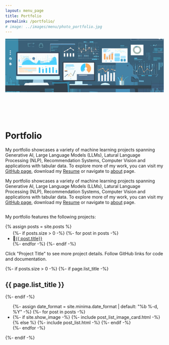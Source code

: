 ```yaml
---
layout: menu_page
title: Portfolio
permalink: /portfolio/
# image: ../images/menu/photo_portfolio.jpg
---
```


<meta charset="UTF-8">

<!-- <img src="../images/menu/RajeshProfilePic2.jpg" style="width:0%; height:0%; top:0; bottom:0"> -->

<div class="container">
  <div style="width:100%;height:0; padding-top:50%; overflow: hidden; position:relative;">
    <img src="../images/menu/photo_portfolio.jpg" style="width:100%; opacity:0.8; position:absolute; top:0; left:0">
  </div>  
  <div class="content">
    <h1>Portfolio</h1>
    <p><span class="cover-desc" style="color:var(--page-desc-color)">My portfolio showcases a variety of machine learning projects spanning Generative AI, Large Language Models (LLMs), Latural Language Processing (NLP), Recommendation Systems, Computer Vision and applications with tabular data. To explore more of my work, you can visit my <a href="https://github.com/vrajeshtrichy">GitHub page</a>, download my <a href="http://127.0.0.1:4000/cv.pdf">Resume</a> or navigate to <a href="http://127.0.0.1:4000/about/">about</a> page.</span></p>
  </div>
</div>

<p><span class="page-desc">My portfolio showcases a variety of machine learning projects spanning Generative AI, Large Language Models (LLMs), Latural Language Processing (NLP), Recommendation Systems, Computer Vision and applications with tabular data. To explore more of my work, you can visit my <a href="https://github.com/vrajeshtrichy">GitHub page</a>, download my <a href="http://127.0.0.1:4000/cv.pdf">Resume</a> or navigate to <a href="http://127.0.0.1:4000/about/">about</a> page.</span></p>


<!----------------------------------------------------------------------------->

<script src="{{ base.url | prepend: site.url }}/assets/js/read_more.js"></script>
<script src="{{ base.url | prepend: site.url }}/assets/js/accordion.js"></script>

<hr style="height:1px; visibility:hidden;" />

<div style="font-size: 100%;">

  <p>My portfolio features the following projects:</p>

  {% assign posts = site.posts %}

  <ul style="margin-top: -10px;">
  {%- if posts.size > 0 -%}
    {%- for post in posts -%}
    <li>🤖<a href="#{{ post.project_id}}">{{ post.title}} </a></li>
    {%- endfor -%}
  {%- endif -%}
  </ul>

  <p>Click "Project Title" to see more project details. Follow GitHub links for code and documentation.</p>

</div>

<!----------------------------------------------------------------------------->




{%- if posts.size > 0 -%}
  {%- if page.list_title -%}
    <h2 class="post-list-heading">{{ page.list_title }}</h2>
  {%- endif -%}
  <ul class="post-list">
    {%- assign date_format = site.minima.date_format | default: "%b %-d, %Y" -%}
    {%- for post in posts -%}
    <li>
      <a id='{{ post.project_id }}'></a>
      {%- if site.show_image -%}
          {%- include post_list_image_card.html -%}
      {% else %}
          {%- include post_list.html -%}
      {%- endif -%}
    </li>
    {%- endfor -%}
  </ul>
{%- endif -%}